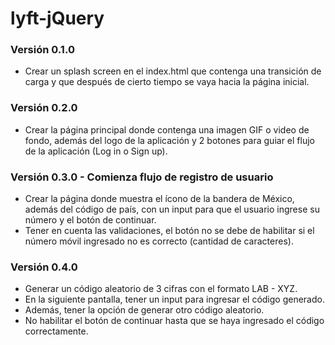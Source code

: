 # lyft-jQuery
### Versión 0.1.0
- Crear un splash screen en el index.html que contenga una transición de carga y que después de cierto tiempo se vaya hacia la página inicial.
### Versión 0.2.0
- Crear la página principal donde contenga una imagen GIF o video de fondo, además del logo de la aplicación y 2 botones para guiar el flujo de la aplicación (Log in o Sign up).
### Versión 0.3.0 - Comienza flujo de registro de usuario
- Crear la página donde muestra el ícono de la bandera de México, además del código de país, con un input para que el usuario ingrese su número y el botón de continuar.
- Tener en cuenta las validaciones, el botón no se debe de habilitar si el número móvil ingresado no es correcto (cantidad de caracteres).
### Versión 0.4.0
- Generar un código aleatorio de 3 cifras con el formato LAB - XYZ.
- En la siguiente pantalla, tener un input para ingresar el código generado.
- Además, tener la opción de generar otro código aleatorio.
- No habilitar el botón de continuar hasta que se haya ingresado el código correctamente.
